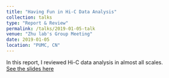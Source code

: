 ```yaml
---
title: "Having Fun in Hi-C Data Analysis"
collection: talks
type: "Report & Review"
permalink: /talks/2019-01-05-talk
venue: "Zhu lab's Group Meeting"
date: 2019-01-05
location: "PUMC, CN"
---
```

In this report, I reviewed Hi-C data analysis in almost all scales.  
[See the slides here](https://ChenFengling.github.io/files/Having%20Fun%20in%20Hi-C%20Data%20Analysis%20retreat.pdf)

